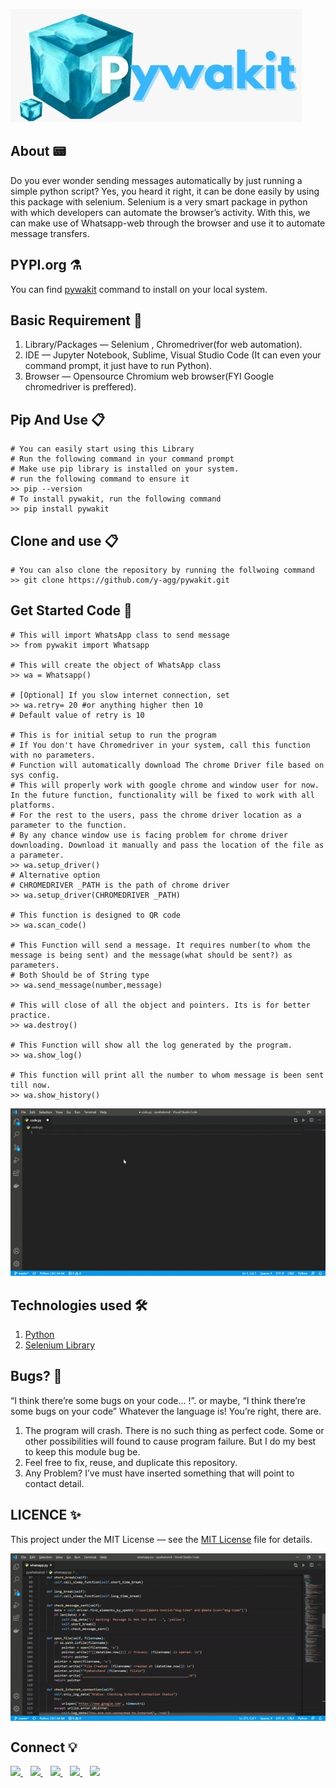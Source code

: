 [<img src="https://github.com/y-agg/pywakit/blob/master/Images/logo.jpeg?raw=true"/>](https://medium.com/@yashaggarwal_/web-whatsapp-message-automation-through-python-613d48474dd7)

## About 📟
Do you ever wonder sending messages automatically by just running a simple python script? Yes, you heard it right, it can be done easily by using this package with selenium. 
Selenium is a very smart package in python with which developers can automate the browser’s activity. With this, we can make use of Whatsapp-web through the browser and use it to automate message transfers.

## PYPI.org ⚗️
You can find [pywakit](https://pypi.org/project/pywakit/) command to install on your local system.


## Basic Requirement 📖
1. Library/Packages — Selenium , Chromedriver(for web automation).
2. IDE — Jupyter Notebook, Sublime, Visual Studio Code (It can even your command prompt, it just have to run Python).
3. Browser — Opensource Chromium web browser(FYI Google chromedriver is preffered).

## Pip And Use 📋
```
# You can easily start using this Library
# Run the following command in your command prompt
# Make use pip library is installed on your system. 
# run the following command to ensure it
>> pip --version
# To install pywakit, run the following command
>> pip install pywakit
```

## Clone and use 📋
```
# You can also clone the repository by running the follwoing command 
>> git clone https://github.com/y-agg/pywakit.git
```

## Get Started Code 🏃
```
# This will import WhatsApp class to send message
>> from pywakit import Whatsapp

# This will create the object of WhatsApp class
>> wa = Whatsapp()

# [Optional] If you slow internet connection, set
>> wa.retry= 20 #or anything higher then 10
# Default value of retry is 10

# This is for initial setup to run the program
# If You don't have Chromedriver in your system, call this function with no parameters. 
# Function will automatically download The chrome Driver file based on sys config.
# This will properly work with google chrome and window user for now. In the future function, functionality will be fixed to work with all platforms. 
# For the rest to the users, pass the chrome driver location as a parameter to the function. 
# By any chance window use is facing problem for chrome driver downloading. Download it manually and pass the location of the file as a parameter.  
>> wa.setup_driver()
# Alternative option
# CHROMEDRIVER _PATH is the path of chrome driver
>> wa.setup_driver(CHROMEDRIVER _PATH)

# This function is designed to QR code 
>> wa.scan_code()

# This Function will send a message. It requires number(to whom the message is being sent) and the message(what should be sent?) as parameters. 
# Both Should be of String type  
>> wa.send_message(number,message)

# This will close of all the object and pointers. Its is for better practice.
>> wa.destroy()

# This Function will show all the log generated by the program.
>> wa.show_log()

# This function will print all the number to whom message is been sent till now.
>> wa.show_history()
```
<img src="https://github.com/y-agg/pywakit/blob/master/Images/code.gif?raw=true"/> <br>

## Technologies used 🛠️
1. [Python](https://www.python.org/) 
2. [Selenium Library](https://www.selenium.dev/)

## Bugs? 🍥
“I think there’re some bugs on your code… !”. or maybe, “I think there’re some bugs on your code” Whatever the language is! You’re right, there are.

1. The program will crash. There is no such thing as perfect code. Some or other possibilities will found to cause program failure. But I do my best to keep this module bug be.
2. Feel free to fix, reuse, and duplicate this repository.
3. Any Problem? I’ve must have inserted something that will point to contact detail.

## LICENCE ✨
This project under the MIT License — see the [MIT License](https://github.com/y-agg/pywakit/blob/master/LICENSE) file for details.

<img align="center" src="https://github.com/y-agg/pywakit/blob/master/Images/main.gif?raw=true"/>

## Connect 💡
<p>
<a href="https://twitter.com/yashaggarwal_">
  <img src="https://img.shields.io/badge/twitter-%231DA1F2.svg?&style=for-the-badge&logo=twitter&logoColor=white" />
</a>&nbsp;&nbsp;
<a href="https://medium.com/@yashaggarwal_">
  <img src="https://camo.githubusercontent.com/7e431a2e1aa3ce84b8cd6f8206b0a58ff7e3f44d/68747470733a2f2f696d672e736869656c64732e696f2f62616467652f6d656469756d2d2532333132313030452e7376673f267374796c653d666f722d7468652d6261646765266c6f676f3d6d656469756d266c6f676f436f6c6f723d7768697465" />
</a>&nbsp;&nbsp;
<a href="https://www.linkedin.com/in/aggarwalyash">
  <img src="https://img.shields.io/badge/linkedin-%230077B5.svg?&style=for-the-badge&logo=linkedin&logoColor=white" />
</a>&nbsp;&nbsp;
<a href="https://twitter.com/yashaggarwal_">
  <img src="https://img.shields.io/badge/twitter-%231DA1F2.svg?&style=for-the-badge&logo=twitter&logoColor=white" />
</a>&nbsp;&nbsp;
<a href="mailto:yash.aggarwal.7545@gmail.com">
  <img src="https://img.shields.io/badge/email me-%23D14836.svg?&style=for-the-badge&logo=gmail&logoColor=white" />
</a>
</p>
